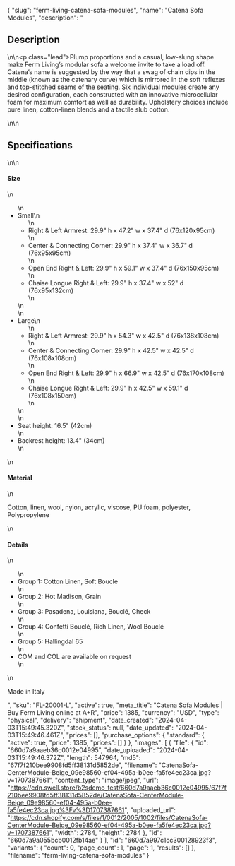 {
  "slug": "ferm-living-catena-sofa-modules",
  "name": "Catena Sofa Modules",
  "description": "<h2>Description</h2>\n<!-- split -->\n<p class=\"lead\">Plump proportions and a casual, low-slung shape make Ferm Living’s modular sofa a welcome invite to take a load off. Catena’s name is suggested by the way that a swag of chain dips in the middle (known as the catenary curve) which is mirrored in the soft reflexes and top-stitched seams of the seating. Six individual modules create any desired configuration, each constructed with an innovative microcellular foam for maximum comfort as well as durability. Upholstery choices include pure linen, cotton-linen blends and a tactile slub cotton.</p>\n<!-- split -->\n<h2>Specifications</h2>\n<!-- split -->\n<h4>Size</h4>\n<ul>\n<li>Small\n<ul>\n<li>Right &amp; Left Armrest: 29.9\" h x 47.2\" w x 37.4\" d (76x120x95cm)</li>\n<li>Center &amp; Connecting Corner: 29.9\" h x 37.4\" w x 36.7\" d (76x95x95cm)</li>\n<li>Open End Right &amp; Left: 29.9\" h x 59.1\" w x 37.4\" d (76x150x95cm)</li>\n<li>Chaise Longue Right &amp; Left: 29.9\" h x 37.4\" w x 52\" d (76x95x132cm)</li>\n</ul>\n</li>\n<li>Large\n<ul>\n<li>Right &amp; Left Armrest: 29.9\" h x 54.3\" w x 42.5\" d (76x138x108cm)</li>\n<li>Center &amp; Connecting Corner: 29.9\" h x 42.5\" w x 42.5\" d (76x108x108cm)</li>\n<li>Open End Right &amp; Left: 29.9\" h x 66.9\" w x 42.5\" d (76x170x108cm)</li>\n<li>Chaise Longue Right &amp; Left: 29.9\" h x 42.5\" w x 59.1\" d (76x108x150cm)</li>\n</ul>\n</li>\n<li>Seat height: 16.5\" (42cm)</li>\n<li>Backrest height: 13.4\" (34cm)</li>\n</ul>\n<h4>Material</h4>\n<p>Cotton, linen, wool, nylon, acrylic, viscose, PU foam, polyester, Polypropylene</p>\n<h4>Details</h4>\n<ul>\n<li>Group 1: Cotton Linen, Soft Boucle</li>\n<li>Group 2: Hot Madison, Grain</li>\n<li>Group 3: Pasadena, Louisiana, Bouclé, Check</li>\n<li>Group 4: Confetti Bouclé, Rich Linen, Wool Bouclé</li>\n<li>Group 5: Hallingdal 65</li>\n<li>COM and COL are available on request</li>\n</ul>\n<p>Made in Italy</p>",
  "sku": "FL-20001-L",
  "active": true,
  "meta_title": "Catena Sofa Modules | Buy Ferm Living online at A+R",
  "price": 1385,
  "currency": "USD",
  "type": "physical",
  "delivery": "shipment",
  "date_created": "2024-04-03T15:49:45.320Z",
  "stock_status": null,
  "date_updated": "2024-04-03T15:49:46.461Z",
  "prices": [],
  "purchase_options": {
    "standard": {
      "active": true,
      "price": 1385,
      "prices": []
    }
  },
  "images": [
    {
      "file": {
        "id": "660d7a9aaeb36c0012e04995",
        "date_uploaded": "2024-04-03T15:49:46.372Z",
        "length": 547964,
        "md5": "67f7f210bee9908fd5ff38131d5852de",
        "filename": "CatenaSofa-CenterModule-Beige_09e98560-ef04-495a-b0ee-fa5fe4ec23ca.jpg?v=1707387661",
        "content_type": "image/jpeg",
        "url": "https://cdn.swell.store/b2sdemo_test/660d7a9aaeb36c0012e04995/67f7f210bee9908fd5ff38131d5852de/CatenaSofa-CenterModule-Beige_09e98560-ef04-495a-b0ee-fa5fe4ec23ca.jpg%3Fv%3D1707387661",
        "uploaded_url": "https://cdn.shopify.com/s/files/1/0012/2005/1002/files/CatenaSofa-CenterModule-Beige_09e98560-ef04-495a-b0ee-fa5fe4ec23ca.jpg?v=1707387661",
        "width": 2784,
        "height": 2784
      },
      "id": "660d7a9a055bcb0012fb14ae"
    }
  ],
  "id": "660d7a997c1cc300128923f3",
  "variants": {
    "count": 0,
    "page_count": 1,
    "page": 1,
    "results": []
  },
  "filename": "ferm-living-catena-sofa-modules"
}
